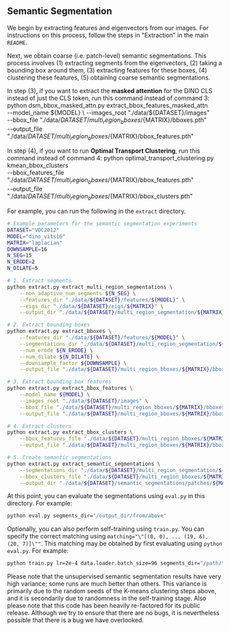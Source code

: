 ## Semantic Segmentation

We begin by extracting features and eigenvectors from our images. For instructions on this process, follow the steps in "Extraction" in the main `README`. 

Next, we obtain coarse (i.e. patch-level) semantic segmentations. This process involves (1) extracting segments from the eigenvectors, (2) taking a bounding box around them, (3) extracting features for these boxes, (4) clustering these features, (5) obtaining coarse semantic segmentations. 

In step (3), if you want to extract the **masked attention** for the DINO CLS instead of just the CLS token, run this command instead of command 3:
python dsm_bbox_masked_attn.py extract_bbox_features_masked_attn \
            --model_name ${MODEL} \
            --images_root "./data/${DATASET}/images" \
            --bbox_file "./data/${DATASET}/multi_region_bboxes/${MATRIX}/bboxes.pth" \
            --output_file "./data/${DATASET}/multi_region_bboxes/${MATRIX}/bbox_features.pth"
            
In step (4), if you want to run **Optimal Transport Clustering**, run this command instead of command 4:
python optimal_transport_clustering.py kmean_bbox_clusters \
            --bbox_features_file "./data/${DATASET}/multi_region_bboxes/${MATRIX}/bbox_features.pth" \
            --output_file "./data/${DATASET}/multi_region_bboxes/${MATRIX}/bbox_clusters.pth" 


For example, you can run the following in the `extract` directory. 

```bash
# Example parameters for the semantic segmentation experiments
DATASET="VOC2012"
MODEL="dino_vits16"
MATRIX="laplacian"
DOWNSAMPLE=16
N_SEG=15
N_ERODE=2
N_DILATE=5

# 1. Extract segments
python extract.py extract_multi_region_segmentations \
    --non_adaptive_num_segments ${N_SEG} \
    --features_dir "./data/${DATASET}/features/${MODEL}" \
    --eigs_dir "./data/${DATASET}/eigs/${MATRIX}" \
    --output_dir "./data/${DATASET}/multi_region_segmentation/${MATRIX}"

# 2. Extract bounding boxes
python extract.py extract_bboxes \
    --features_dir "./data/${DATASET}/features/${MODEL}" \
    --segmentations_dir "./data/${DATASET}/multi_region_segmentation/${MATRIX}" \
    --num_erode ${N_ERODE} \
    --num_dilate ${N_DILATE} \
    --downsample_factor ${DOWNSAMPLE} \
    --output_file "./data/${DATASET}/multi_region_bboxes/${MATRIX}/bboxes.pth"

# 3. Extract bounding box features
python extract.py extract_bbox_features \
    --model_name ${MODEL} \
    --images_root "./data/${DATASET}/images" \
    --bbox_file "./data/${DATASET}/multi_region_bboxes/${MATRIX}/bboxes.pth" \
    --output_file "./data/${DATASET}/multi_region_bboxes/${MATRIX}/bbox_features.pth"

# 4. Extract clusters
python extract.py extract_bbox_clusters \
    --bbox_features_file "./data/${DATASET}/multi_region_bboxes/${MATRIX}/bbox_features.pth" \
    --output_file "./data/${DATASET}/multi_region_bboxes/${MATRIX}/bbox_clusters.pth" 

# 5. Create semantic segmentations
python extract.py extract_semantic_segmentations \
    --segmentations_dir "./data/${DATASET}/multi_region_segmentation/${MATRIX}" \
    --bbox_clusters_file "./data/${DATASET}/multi_region_bboxes/${MATRIX}/bbox_clusters.pth" \
    --output_dir "./data/${DATASET}/semantic_segmentations/patches/${MATRIX}/segmaps" 
```

At this point, you can evaluate the segmentations using `eval.py` in this directory. For example:
```bash
python eval.py segments_dir="/output_dir/from/above"
```

Optionally, you can also perform self-training using `train.py`. You can specify the correct matching using `matching="\"[(0, 0), ... (19, 6), (20, 7)]\""`. This matching may be obtained by first evaluating using `python eval.py`. For example:
```bash
python train.py lr=2e-4 data.loader.batch_size=96 segments_dir="/path/to/segmaps" matching="\"[(0, 0), ... (19, 6), (20, 7)]\""
```

Please note that the unsupervised semantic segmentation results have very high variance; some runs are much better than others. This variance is primarily due to the random seeds of the K-means clustering steps above, and it is secondarily due to randomness in the self-training stage. Also please note that this code has been heavily re-factored for its public release. Although we try to ensure that there are no bugs, it is nevertheless possible that there is a bug we have overlooked. 
